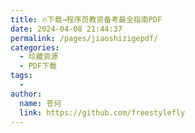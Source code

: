 ```yaml
---
title: 🔥下载→程序员教资备考最全指南PDF
date: 2024-04-08 21:44:37
permalink: /pages/jiaoshizigepdf/
categories:
  - 珍藏资源
  - PDF下载
tags:
  - 
author: 
  name: 苍何
  link: https://github.com/freestylefly
---
```

